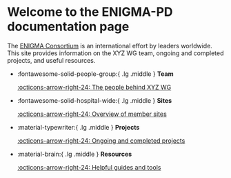 # Welcome to the ENIGMA-PD documentation page

The [ENIGMA Consortium](https://enigma.ini.usc.edu/about-2/) is an international effort by leaders worldwide. This site provides information on the XYZ WG team, ongoing and completed projects, and useful resources.  

<div class="grid cards" markdown>

- :fontawesome-solid-people-group:{ .lg .middle } __Team__

    [:octicons-arrow-right-24: The people behind XYZ WG](working_group/team.md)

- :fontawesome-solid-hospital-wide:{ .lg .middle } __Sites__

    [:octicons-arrow-right-24: Overview of member sites](working_group/existing_sites.md)

- :material-typewriter:{ .lg .middle } __Projects__

    [:octicons-arrow-right-24: Ongoing and completed projects](projects/propose_a_project.md)
    
- :material-brain:{ .lg .middle } __Resources__

    [:octicons-arrow-right-24: Helpful guides and tools](resources/how_to_guides/overview.md)

</div>
